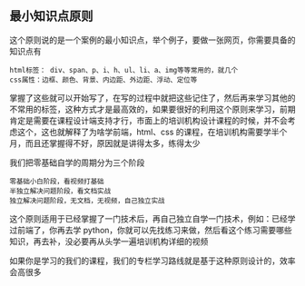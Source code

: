 ## 最小知识点原则

这个原则说的是一个案例的最小知识点，举个例子，要做一张网页，你需要具备的知识点有

```
html标签： div、span、p、i、h、ul、li、a、img等等常用的，就几个
css属性：边框、颜色、背景、内边距、外边距、浮动、定位等
```

掌握了这些就可以开始写了，在写的过程中就把这些记住了，然后再来学习其他的不常用的标签，这种方式才是最高效的，如果要很好的利用这个原则来学习，前期肯定是需要在课程设计端支持才行，市面上的培训机构设计课程的时候，并不会考虑这个，这也就解释了为啥学前端，html、css 的课程，在培训机构需要学半个月，而且还掌握得不好，原因就是讲得太多，练得太少

我们把零基础自学的周期分为三个阶段

```
零基础小白阶段，看视频打基础
半独立解决问题阶段，看文档实战
独立解决问题阶段，无文档，无视频，自己独立实战
```

这个原则适用于已经掌握了一门技术后，再自己独立自学一门技术，例如：已经学过前端了，你再去学 python，你就可以先找练习来做，然后看这个练习需要哪些知识，再去补，没必要再从头学一遍培训机构详细的视频

如果你是学习的我们的课程，我们的专栏学习路线就是基于这种原则设计的，效率会高很多
